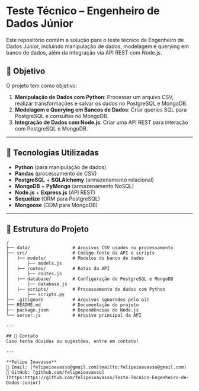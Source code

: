 # Teste Técnico – Engenheiro de Dados Júnior

Este repositório contém a solução para o teste técnico de Engenheiro de Dados Júnior, incluindo manipulação de dados, modelagem e querying em banco de dados, além da integração via API REST com Node.js.

## 📌 Objetivo
O projeto tem como objetivo:
1. **Manipulação de Dados com Python**: Processar um arquivo CSV, realizar transformações e salvar os dados no PostgreSQL e MongoDB.
2. **Modelagem e Querying em Bancos de Dados**: Criar queries SQL para PostgreSQL e consultas no MongoDB.
3. **Integração de Dados com Node.js**: Criar uma API REST para interação com PostgreSQL e MongoDB.

---

## 🚀 Tecnologias Utilizadas
- **Python** (para manipulação de dados)
- **Pandas** (processamento de CSV)
- **PostgreSQL** + **SQLAlchemy** (armazenamento relacional)
- **MongoDB** + **PyMongo** (armazenamento NoSQL)
- **Node.js** + **Express.js** (API REST)
- **Sequelize** (ORM para PostgreSQL)
- **Mongoose** (ODM para MongoDB)

---

## 📄 Estrutura do Projeto
```plaintext
/
├── data/                # Arquivos CSV usados no processamento
├── src/                 # Código-fonte da API e scripts
│   ├── models/          # Modelos do banco de dados
│       ├── models.js
│   ├── routes/          # Rotas da API
│       ├── routes.js
│   ├── database/        # Configuração do PostgreSQL e MongoDB
│       ├── database.js
│   ├── scripts/         # Processamento de dados com Python
│       ├── scripts.py
├── .gitignore           # Arquivos ignorados pelo Git
├── README.md            # Documentação do projeto
├── package.json         # Dependências do Node.js
└── server.js            # Arquivo principal da API

---

## 📌 Contato
Caso tenha dúvidas ou sugestões, entre em contato!

---

**Felipe Ioavasso**  
📧 Email: [felipeioavasso@gmail.com](mailto:felipeioavasso@gmail.com)  
🔗 GitHub: [github.com/felipeioavasso](https:https://github.com/felipeioavasso/Teste-Tecnico-Engenheiro-de-Dados-Junior)